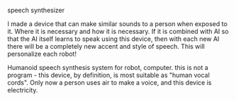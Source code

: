 speech synthesizer 


I made a device that can make similar sounds to a person when exposed to it. Where it is necessary and how it is necessary. If it is combined with AI so that the AI itself learns to speak using this device, then with each new AI there will be a completely new accent and style of speech. This will personalize each robot!

Humanoid speech synthesis system for robot, computer. this is not a program - this device, by definition, is most suitable as "human vocal cords". Only now a person uses air to make a voice, and this device is electricity.
